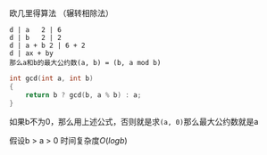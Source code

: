 欧几里得算法 （辗转相除法）

```
d | a   2 | 6
d | b   2 | 2
d | a + b 2 | 6 + 2
d | ax + by 
那么a和b的最大公约数(a, b) = (b, a mod b) 
```

```c++
int gcd(int a, int b)
{
	return b ? gcd(b, a % b) : a;
}
```

如果b不为0，那么用上述公式，否则就是求`(a, 0)`那么最大公约数就是a

假设b > a > 0 时间复杂度$O(logb)$